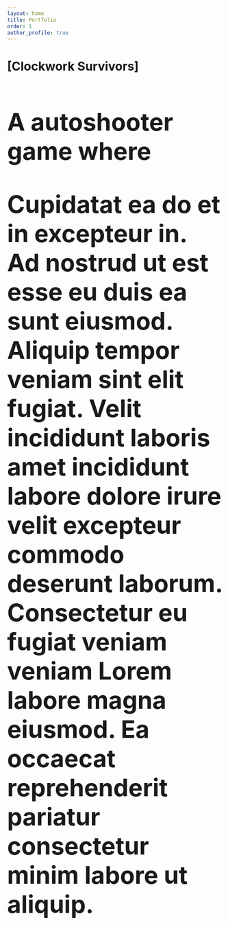 ```yaml
---
layout: home
title: Portfolio
order: 1
author_profile: true
---
```



<h1>[Clockwork Survivors]<https://store.steampowered.com/app/2062390/Clockwork_Survivors/><h1>


A autoshooter game where

Cupidatat ea do et in excepteur in. Ad nostrud ut est esse eu duis ea sunt eiusmod. Aliquip tempor veniam sint elit fugiat. Velit incididunt laboris amet incididunt labore dolore irure velit excepteur commodo deserunt laborum. Consectetur eu fugiat veniam veniam Lorem labore magna eiusmod. Ea occaecat reprehenderit pariatur consectetur minim labore ut aliquip.